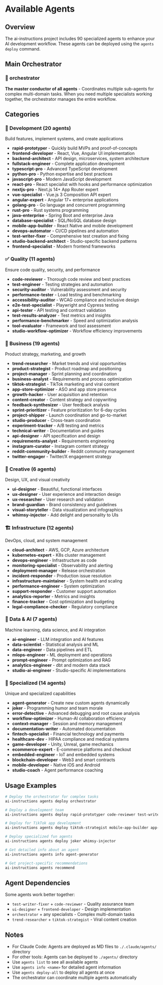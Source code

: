 # Available Agents

## Overview

The ai-instructions project includes 90 specialized agents to enhance your AI development workflow. These agents can be deployed using the `agents deploy` command.

## Main Orchestrator

### 🌈 orchestrator
**The master conductor of all agents** - Coordinates multiple sub-agents for complex multi-domain tasks. When you need multiple specialists working together, the orchestrator manages the entire workflow.

## Categories

### 🚀 Development (20 agents)
Build features, implement systems, and create applications

- **rapid-prototyper** - Quickly build MVPs and proof-of-concepts
- **frontend-developer** - React, Vue, Angular UI implementation
- **backend-architect** - API design, microservices, system architecture
- **fullstack-engineer** - Complete application development
- **typescript-pro** - Advanced TypeScript development
- **python-pro** - Python expertise and best practices
- **javascript-pro** - Modern JavaScript development
- **react-pro** - React specialist with hooks and performance optimization
- **nextjs-pro** - Next.js 14+ App Router expert
- **vue-specialist** - Vue.js 3 Composition API expert
- **angular-expert** - Angular 17+ enterprise applications
- **golang-pro** - Go language and concurrent programming
- **rust-pro** - Rust systems programming
- **java-enterprise** - Spring Boot and enterprise Java
- **database-specialist** - SQL/NoSQL database design
- **mobile-app-builder** - React Native and mobile development
- **devops-automator** - CI/CD pipelines and automation
- **test-writer-fixer** - Comprehensive test creation and fixing
- **studio-backend-architect** - Studio-specific backend patterns
- **frontend-specialist** - Modern frontend frameworks

### ✅ Quality (11 agents)
Ensure code quality, security, and performance

- **code-reviewer** - Thorough code review and best practices
- **test-engineer** - Testing strategies and automation
- **security-auditor** - Vulnerability assessment and security
- **performance-tester** - Load testing and benchmarking
- **accessibility-auditor** - WCAG compliance and inclusive design
- **e2e-test-specialist** - Playwright and Cypress testing
- **api-tester** - API testing and contract validation
- **test-results-analyzer** - Test metrics and insights
- **performance-benchmarker** - Speed and optimization analysis
- **tool-evaluator** - Framework and tool assessment
- **studio-workflow-optimizer** - Workflow efficiency improvements

### 💼 Business (19 agents)
Product strategy, marketing, and growth

- **trend-researcher** - Market trends and viral opportunities
- **product-strategist** - Product roadmap and positioning
- **project-manager** - Sprint planning and coordination
- **business-analyst** - Requirements and process optimization
- **tiktok-strategist** - TikTok marketing and viral content
- **app-store-optimizer** - ASO and app store presence
- **growth-hacker** - User acquisition and retention
- **content-creator** - Content strategy and copywriting
- **feedback-synthesizer** - User feedback analysis
- **sprint-prioritizer** - Feature prioritization for 6-day cycles
- **project-shipper** - Launch coordination and go-to-market
- **studio-producer** - Cross-team coordination
- **experiment-tracker** - A/B testing and metrics
- **technical-writer** - Documentation and guides
- **api-designer** - API specification and design
- **requirements-analyst** - Requirements engineering
- **instagram-curator** - Instagram content strategy
- **reddit-community-builder** - Reddit community management
- **twitter-engager** - Twitter/X engagement strategy

### 🎨 Creative (6 agents)
Design, UX, and visual creativity

- **ui-designer** - Beautiful, functional interfaces
- **ux-designer** - User experience and interaction design
- **ux-researcher** - User research and validation
- **brand-guardian** - Brand consistency and guidelines
- **visual-storyteller** - Data visualization and infographics
- **whimsy-injector** - Add delight and personality to UIs

### 🏗️ Infrastructure (12 agents)
DevOps, cloud, and system management

- **cloud-architect** - AWS, GCP, Azure architecture
- **kubernetes-expert** - K8s cluster management
- **devops-engineer** - Infrastructure as code
- **monitoring-specialist** - Observability and alerting
- **deployment-manager** - Release orchestration
- **incident-responder** - Production issue resolution
- **infrastructure-maintainer** - System health and scaling
- **performance-engineer** - System optimization
- **support-responder** - Customer support automation
- **analytics-reporter** - Metrics and insights
- **finance-tracker** - Cost optimization and budgeting
- **legal-compliance-checker** - Regulatory compliance

### 🤖 Data & AI (7 agents)
Machine learning, data science, and AI integration

- **ai-engineer** - LLM integration and AI features
- **data-scientist** - Statistical analysis and ML
- **data-engineer** - Data pipelines and ETL
- **mlops-engineer** - ML deployment and operations
- **prompt-engineer** - Prompt optimization and RAG
- **analytics-engineer** - dbt and modern data stack
- **studio-ai-engineer** - Studio-specific AI implementations

### 🔧 Specialized (14 agents)
Unique and specialized capabilities

- **agent-generator** - Create new custom agents dynamically
- **joker** - Programming humor and team morale
- **error-detective** - Advanced debugging and root cause analysis
- **workflow-optimizer** - Human-AI collaboration efficiency
- **context-manager** - Session and memory management
- **documentation-writer** - Automated documentation
- **fintech-specialist** - Financial technology and payments
- **healthcare-dev** - HIPAA compliance and medical systems
- **game-developer** - Unity, Unreal, game mechanics
- **ecommerce-expert** - E-commerce platforms and checkout
- **embedded-engineer** - IoT and embedded systems
- **blockchain-developer** - Web3 and smart contracts
- **mobile-developer** - Native iOS and Android
- **studio-coach** - Agent performance coaching

## Usage Examples

```bash
# Deploy the orchestrator for complex tasks
ai-instructions agents deploy orchestrator

# Deploy a development team
ai-instructions agents deploy rapid-prototyper code-reviewer test-writer-fixer

# Deploy for TikTok app development
ai-instructions agents deploy tiktok-strategist mobile-app-builder app-store-optimizer

# Deploy specialized fun agents
ai-instructions agents deploy joker whimsy-injector

# Get detailed info about an agent
ai-instructions agents info agent-generator

# Get project-specific recommendations
ai-instructions agents recommend
```

## Agent Dependencies

Some agents work better together:
- `test-writer-fixer` + `code-reviewer` - Quality assurance team
- `ui-designer` + `frontend-developer` - Design implementation
- `orchestrator` + any specialists - Complex multi-domain tasks
- `trend-researcher` + `tiktok-strategist` - Viral content creation

## Notes

- For Claude Code: Agents are deployed as MD files to `./.claude/agents/` directory
- For other tools: Agents can be deployed to `./agents/` directory
- Use `agents list` to see all available agents
- Use `agents info <name>` for detailed agent information
- Use `agents deploy-all` to deploy all agents at once
- The orchestrator can coordinate multiple agents automatically